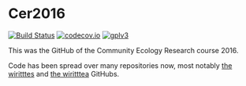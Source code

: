 # Cer2016

[![Build Status](https://travis-ci.org/richelbilderbeek/Cer2016.svg?branch=master)](https://travis-ci.org/richelbilderbeek/Cer2016)
[![codecov.io](https://codecov.io/github/richelbilderbeek/Cer2016/coverage.svg?branch=master)](https://codecov.io/github/richelbilderbeek/Cer2016?branch=master)
[![gplv3](http://www.gnu.org/graphics/gplv3-88x31.png)](http://www.gnu.org/licenses/gpl.html)

This was the GitHub of the Community Ecology Research course 2016.

Code has been spread over many repositories now, most notably
[the wiritttes](https://github.com/richelbilderbeek/wiritttes)
and [the wiritttea](https://github.com/richelbilderbeek/wiritttea)
GitHubs.